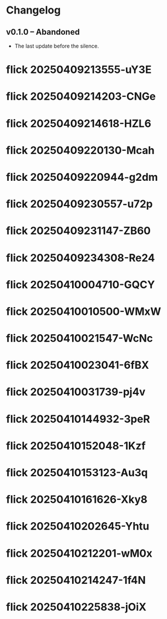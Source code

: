 # Changelog

## v0.1.0 – Abandoned
- The last update before the silence.

# flick 20250409213555-uY3E
# flick 20250409214203-CNGe
# flick 20250409214618-HZL6
# flick 20250409220130-Mcah
# flick 20250409220944-g2dm
# flick 20250409230557-u72p
# flick 20250409231147-ZB60
# flick 20250409234308-Re24
# flick 20250410004710-GQCY
# flick 20250410010500-WMxW
# flick 20250410021547-WcNc
# flick 20250410023041-6fBX
# flick 20250410031739-pj4v
# flick 20250410144932-3peR
# flick 20250410152048-1Kzf
# flick 20250410153123-Au3q
# flick 20250410161626-Xky8
# flick 20250410202645-Yhtu
# flick 20250410212201-wM0x
# flick 20250410214247-1f4N
# flick 20250410225838-jOiX
